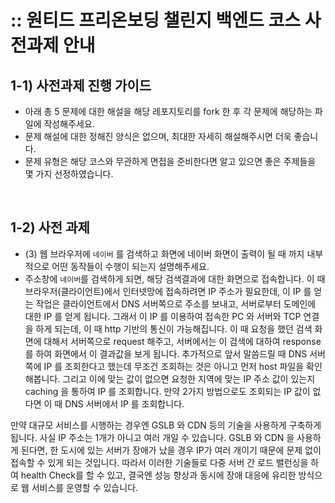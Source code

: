 # :: 원티드 프리온보딩 챌린지 백엔드 코스 사전과제 안내

## 1-1) 사전과제 진행 가이드

- 아래 총 5 문제에 대한 해설을 해당 레포지토리를 fork 한 후 각 문제에 해당하는 파일에 작성해주세요.
- 문제 해설에 대한 정해진 양식은 없으며, 최대한 자세히 해설해주시면 더욱 좋습니다.
- 문제 유형은 해당 코스와 무관하게 면접을 준비한다면 알고 있으면 좋은 주제들을 몇 가지 선정하였습니다.

<br>

## 1-2) 사전 과제

- (3) 웹 브라우저에 `네이버` 를 검색하고 화면에 네이버 화면이 출력이 될 때 까지 내부적으로 어떤 동작들이 수행이 되는지 설명해주세요.
- 주소창에 `네이버`를 검색하게 되면, 해당 검색결과에 대한 화면으로 접속합니다. 이 때 브라우저(클라이언트)에서 인터넷망에 접속하려면 IP 주소가 필요한데, 이 IP 를 얻는 작업은 클라이언트에서 DNS 서버쪽으로 주소를 보내고, 서버로부터 도메인에 대한 IP 를 얻게 됩니다. 그래서 이 IP 를 이용하여 접속한 PC 와 서버와 TCP 연결을 하게 되는데, 이 때 http 기반의 통신이 가능해집니다. 이 때 요청을 했던 검색 화면에 대해서 서버쪽으로 request 해주고, 서버에서는 이 검색에 대하여 response를 하여 화면에서 이 결과값을 보게 됩니다. 추가적으로 앞서 말씀드릴 때 DNS 서버 쪽에 IP 를 조회한다고 했는데 무조건 조회하는 것은 아니고 먼저 host 파일을 확인해봅니다. 그리고 이에 맞는 값이 없으면 요청한 지역에 맞는 IP 주소 값이 있는지 caching 을 통하여 IP 를 조회합니다. 만약 2가지 방법으로도 조회되는 IP 값이 없다면 이 때 DNS 서버에서 IP 를 조회합니다.

만약 대규모 서비스를 시행하는 경우엔 GSLB 와 CDN 등의 기술을 사용하게 구축하게 됩니다. 사실 IP 주소는 1개가 아니고 여러 개일 수 있습니다. GSLB 와 CDN 을 사용하게 된다면, 한 도시에 있는 서버가 장애가 났을 경우 IP가 여러 개이기 때문에 문제 없이 접속할 수 있게 되는 것입니다. 따라서 이러한 기술들로 다중 서버 간 로드 밸런싱을 하여 health Check를 할 수 있고, 결국엔 성능 향상과 동시에 장애 대응에 유리한 방식으로 웹 서비스를 운영할 수 있습니다.
<br>
